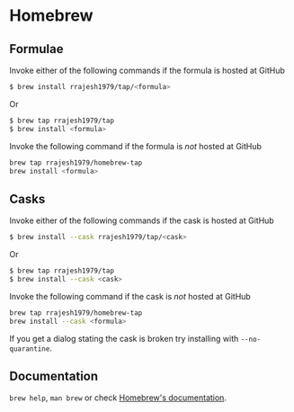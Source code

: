 # Homebrew

## Formulae
Invoke either of the following commands if the formula is hosted at GitHub

```sh
$ brew install rrajesh1979/tap/<formula>
```

Or

```sh
$ brew tap rrajesh1979/tap
$ brew install <formula>
```

Invoke the following command if the formula is *not* hosted at GitHub

```sh
brew tap rrajesh1979/homebrew-tap 
brew install <formula>
```

## Casks
Invoke either of the following commands if the cask is hosted at GitHub

```sh
$ brew install --cask rrajesh1979/tap/<cask>
```

Or

```sh
$ brew tap rrajesh1979/tap
$ brew install --cask <cask>
```

Invoke the following command if the cask is *not* hosted at GitHub

```sh
brew tap rrajesh1979/homebrew-tap 
brew install --cask <formula>
```

If you get a dialog stating the cask is broken try installing with `--no-quarantine`.

## Documentation
`brew help`, `man brew` or check [Homebrew's documentation](https://docs.brew.sh).
